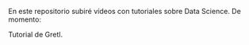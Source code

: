 En este repositorio subiré vídeos con tutoriales sobre Data Science. De momento:

Tutorial de Gretl.
